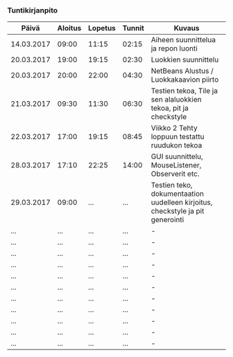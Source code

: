 ### Tuntikirjanpito
Päivä | Aloitus | Lopetus | Tunnit | Kuvaus
--------------- | ----- | ------ | ------ | ------
14.03.2017 | 09:00 | 11:15 | 02:15 | Aiheen suunnittelua ja repon luonti
20.03.2017 | 19:00 | 19:15 | 02:30 | Luokkien suunnittelu 
20.03.2017 | 20:00 | 22:00 | 04:30 | NetBeans Alustus / Luokkakaavion piirto
21.03.2017 | 09:30 | 11:30 | 06:30 | Testien tekoa, Tile ja sen alaluokkien tekoa, pit ja checkstyle
22.03.2017 | 17:00 | 19:15 | 08:45 | Viikko 2 Tehty loppuun testattu ruudukon tekoa 
28.03.2017 | 17:10 | 22:25 | 14:00 | GUI suunnittelu, MouseListener, Observerit etc. 
29.03.2017 | 09:00 | ... | ... | Testien teko, dokumentaation uudelleen kirjoitus, checkstyle ja pit generointi
... | ... | ... | ... | -
... | ... | ... | ... | -
... | ... | ... | ... | -
... | ... | ... | ... | -
... | ... | ... | ... | -
... | ... | ... | ... | -
... | ... | ... | ... | -
... | ... | ... | ... | -
... | ... | ... | ... | -
... | ... | ... | ... | -
... | ... | ... | ... | -


